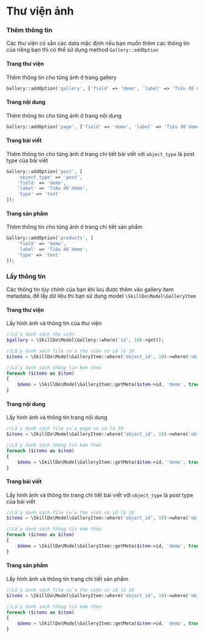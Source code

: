 # Thư viện ảnh

### Thêm thông tin
Các thư viện có sẳn các data mặc định nếu bạn muốn thêm các thông tin của riêng bạn thì có thể sử dụng method `Gallery::addOption`

#### Trang thư viện
Thêm thông tin cho từng ảnh ở trang gallery
```php
Gallery::addOption('gallery', ['field' => 'demo', 'label' => 'Tiêu đề demo', 'type' => 'text']);
```

#### Trang nội dung
Thêm thông tin cho từng ảnh ở trang nội dung
```php
Gallery::addOption('page', ['field' => 'demo', 'label' => 'Tiêu đề demo', 'type' => 'text']);
```

#### Trang bài viết
Thêm thông tin cho từng ảnh ở trang chi tiết bài viết với `object_type` là post type của bài viết
```php
Gallery::addOption('post', [
    'object_type' => 'post', 
    'field' => 'demo',   
    'label' => 'Tiêu đề demo', 
    'type' => 'text'
]);
```

#### Trang sản phẩm
Thêm thông tin cho từng ảnh ở trang chi tiết sản phẩm
```php
Gallery::addOption('products', [
    'field' => 'demo',   
    'label' => 'Tiêu đề demo', 
    'type' => 'text'
]);
```

### Lấy thông tin
Các thông tin tùy chỉnh của bạn khi lưu được thêm vào gallery item metadata,
để lấy dữ liệu thì bạn sử dụng model `\SkillDo\Model\GalleryItem`

#### Trang thư viện
Lấy hình ảnh và thông tin của thư viện
```php
//Lấy danh sách thư viện
$gallery = \SkillDo\Model\Gallery::where('id', 10)->get();

//Lấy danh sách file của thư viện có id là 10
$items = \SkillDo\Model\GalleryItem::where('object_id', 10)->where('object_type', 'gallery')->get();

//Lấy danh sách thông tin kèm theo
foreach ($items as $item)
{
    $demo = \SkillDo\Model\GalleryItem::getMeta($item->id, 'demo', true);
}
```

#### Trang nội dung
Lấy hình ảnh và thông tin trang nội dung
```php
//Lấy danh sách file của page có id là 10
$items = \SkillDo\Model\GalleryItem::where('object_id', 10)->where('object_type', 'page')->get();

//Lấy danh sách thông tin kèm theo
foreach ($items as $item)
{
    $demo = \SkillDo\Model\GalleryItem::getMeta($item->id, 'demo', true);
}
```

#### Trang bài viết
Lấy hình ảnh và thông tin trang chi tiết bài viết với `object_type` là post type của bài viết
```php
//Lấy danh sách file của thư viện có id là 10
$items = \SkillDo\Model\GalleryItem::where('object_id', 10)->where('object_type', 'post_{post_type}')->get();

//Lấy danh sách thông tin kèm theo
foreach ($items as $item)
{
    $demo = \SkillDo\Model\GalleryItem::getMeta($item->id, 'demo', true);
}
```

#### Trang sản phẩm
Lấy hình ảnh và thông tin trang chi tiết sản phẩm
```php
//Lấy danh sách file của thư viện có id là 10
$items = \SkillDo\Model\GalleryItem::where('object_id', 10)->where('object_type', 'products')->get();

//Lấy danh sách thông tin kèm theo
foreach ($items as $item)
{
    $demo = \SkillDo\Model\GalleryItem::getMeta($item->id, 'demo', true);
}
```